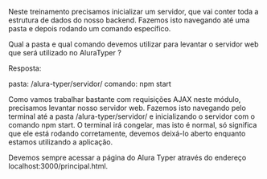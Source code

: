 Neste treinamento precisamos inicializar um servidor, que vai conter toda a estrutura de dados do nosso backend. Fazemos isto navegando até uma pasta e depois rodando um comando específico.

Qual a pasta e qual comando devemos utilizar para levantar o servidor web que será utilizado no AluraTyper ?

Resposta:

pasta: /alura-typer/servidor/
comando: npm start

Como vamos trabalhar bastante com requisições AJAX neste módulo, precisamos levantar nosso servidor web. Fazemos isto navegando pelo terminal até a pasta /alura-typer/servidor/ e inicializando o servidor com o comando npm start. O terminal irá congelar, mas isto é normal, só significa que ele está rodando corretamente, devemos deixá-lo aberto enquanto estamos utilizando a aplicação.

Devemos sempre acessar a página do Alura Typer através do endereço localhost:3000/principal.html.